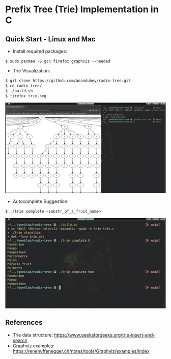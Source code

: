 # Prefix Tree (Trie) Implementation in C

## Quick Start - Linux and Mac
- Install required packages:
```console
$ sudo pacman -S gcc firefox graphviz --needed
```

- Trie Visualization:
```console
$ git clone https://github.com/anandubey/radix-tree.git
$ cd radix-tree/
$ ./build.sh
$ firefox trie.svg
```
![](/assets/graph.png "Trie visualization")


- Autocomplete Suggestion:
```console
$ ./trie complete <substr_of_a_fruit_name>
```
![](/assets/autocomplete.png "Automomplete suggestions using Trie")



## References
- Trie data structure: https://www.geeksforgeeks.org/trie-insert-and-search
- Graphviz examples: https://renenyffenegger.ch/notes/tools/Graphviz/examples/index


